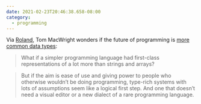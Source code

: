 ```yaml
---
date: 2021-02-23T20:46:38.658-08:00
category:
  - programming
---
```

Via [Roland](http://rolandtanglao.com/2021/02/23/p1-tom-macwright-one-way-to-represent-things-like-r-dataframe-python-pandas-spreadsheet-cells/), Tom MacWright wonders if the future of programming is [more common data types](https://macwright.com/2021/02/23/one-way-to-represent-things.html):

> What if a simpler programming language had first-class representations of a lot more than strings and arrays?

> But if the aim is ease of use and giving power to people who otherwise wouldn’t be doing programming, type-rich systems with lots of assumptions seem like a logical first step. And one that doesn’t need a visual editor or a new dialect of a rare programming language.


